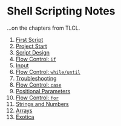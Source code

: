# Shell Scripting Notes

...on the chapters from TLCL.

1. [First Script](./01-first.md)
1. [Project Start](./02-start.md)
1. [Script Design](./03-script_design.md)
1. [Flow Control: `if`](./04-if.md)
1. [Input]()
1. [Flow Control: `while/until`]()
1. [Troubleshooting]()
1. [Flow Control: `case`]()
1. [Positional Parameters]()
1. [Flow Control: `for`]()
1. [Strings and Numbers]()
1. [Arrays]()
1. [Exotica]()
